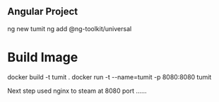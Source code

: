 ## Angular Project 
ng new tumit
ng add @ng-toolkit/universal


# Build Image
docker build -t tumit .
docker run -t --name=tumit -p 8080:8080 tumit

Next step used nginx to steam at 8080 port ......